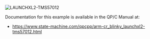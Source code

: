 ![LAUNCHXL2-TMS57012](../../../doxygen/images/bd_LAUNCHXL2-TMS57012.jpg)

Documentation for this example is available in the QP/C Manual at:

- https://www.state-machine.com/qpcpp/arm-cr_blinky_launchxl2-tms57012.html
